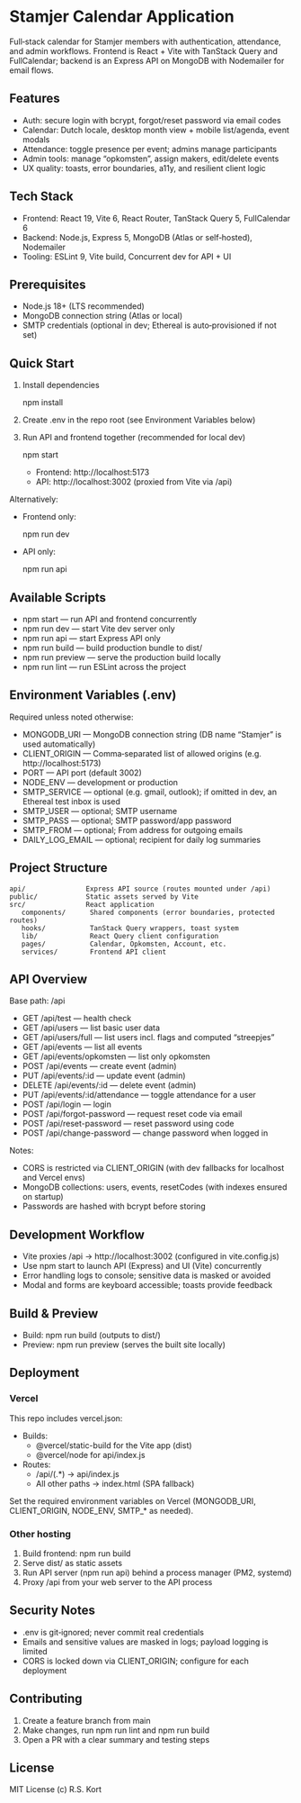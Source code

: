 # Stamjer Calendar Application

Full‑stack calendar for Stamjer members with authentication, attendance, and admin workflows. Frontend is React + Vite with TanStack Query and FullCalendar; backend is an Express API on MongoDB with Nodemailer for email flows.

## Features

- Auth: secure login with bcrypt, forgot/reset password via email codes
- Calendar: Dutch locale, desktop month view + mobile list/agenda, event modals
- Attendance: toggle presence per event; admins manage participants
- Admin tools: manage “opkomsten”, assign makers, edit/delete events
- UX quality: toasts, error boundaries, a11y, and resilient client logic

## Tech Stack

- Frontend: React 19, Vite 6, React Router, TanStack Query 5, FullCalendar 6
- Backend: Node.js, Express 5, MongoDB (Atlas or self‑hosted), Nodemailer
- Tooling: ESLint 9, Vite build, Concurrent dev for API + UI

## Prerequisites

- Node.js 18+ (LTS recommended)
- MongoDB connection string (Atlas or local)
- SMTP credentials (optional in dev; Ethereal is auto‑provisioned if not set)

## Quick Start

1) Install dependencies
   
    npm install

2) Create .env in the repo root (see Environment Variables below)

3) Run API and frontend together (recommended for local dev)
   
    npm start

    - Frontend: http://localhost:5173
    - API: http://localhost:3002 (proxied from Vite via /api)

Alternatively:

- Frontend only:
  
   npm run dev

- API only:
  
   npm run api

## Available Scripts

- npm start — run API and frontend concurrently
- npm run dev — start Vite dev server only
- npm run api — start Express API only
- npm run build — build production bundle to dist/
- npm run preview — serve the production build locally
- npm run lint — run ESLint across the project

## Environment Variables (.env)

Required unless noted otherwise:

- MONGODB_URI — MongoDB connection string (DB name “Stamjer” is used automatically)
- CLIENT_ORIGIN — Comma‑separated list of allowed origins (e.g. http://localhost:5173)
- PORT — API port (default 3002)
- NODE_ENV — development or production
- SMTP_SERVICE — optional (e.g. gmail, outlook); if omitted in dev, an Ethereal test inbox is used
- SMTP_USER — optional; SMTP username
- SMTP_PASS — optional; SMTP password/app password
- SMTP_FROM — optional; From address for outgoing emails
- DAILY_LOG_EMAIL — optional; recipient for daily log summaries

## Project Structure

```
api/               Express API source (routes mounted under /api)
public/            Static assets served by Vite
src/               React application
   components/      Shared components (error boundaries, protected routes)
   hooks/           TanStack Query wrappers, toast system
   lib/             React Query client configuration
   pages/           Calendar, Opkomsten, Account, etc.
   services/        Frontend API client
```

## API Overview

Base path: /api

- GET /api/test — health check
- GET /api/users — list basic user data
- GET /api/users/full — list users incl. flags and computed “streepjes”
- GET /api/events — list all events
- GET /api/events/opkomsten — list only opkomsten
- POST /api/events — create event (admin)
- PUT /api/events/:id — update event (admin)
- DELETE /api/events/:id — delete event (admin)
- PUT /api/events/:id/attendance — toggle attendance for a user
- POST /api/login — login
- POST /api/forgot-password — request reset code via email
- POST /api/reset-password — reset password using code
- POST /api/change-password — change password when logged in

Notes:

- CORS is restricted via CLIENT_ORIGIN (with dev fallbacks for localhost and Vercel envs)
- MongoDB collections: users, events, resetCodes (with indexes ensured on startup)
- Passwords are hashed with bcrypt before storing

## Development Workflow

- Vite proxies /api → http://localhost:3002 (configured in vite.config.js)
- Use npm start to launch API (Express) and UI (Vite) concurrently
- Error handling logs to console; sensitive data is masked or avoided
- Modal and forms are keyboard accessible; toasts provide feedback

## Build & Preview

- Build: npm run build (outputs to dist/)
- Preview: npm run preview (serves the built site locally)

## Deployment

### Vercel

This repo includes vercel.json:

- Builds:
   - @vercel/static-build for the Vite app (dist)
   - @vercel/node for api/index.js
- Routes:
   - /api/(.*) → api/index.js
   - All other paths → index.html (SPA fallback)

Set the required environment variables on Vercel (MONGODB_URI, CLIENT_ORIGIN, NODE_ENV, SMTP_* as needed).

### Other hosting

1) Build frontend: npm run build
2) Serve dist/ as static assets
3) Run API server (npm run api) behind a process manager (PM2, systemd)
4) Proxy /api from your web server to the API process

## Security Notes

- .env is git‑ignored; never commit real credentials
- Emails and sensitive values are masked in logs; payload logging is limited
- CORS is locked down via CLIENT_ORIGIN; configure for each deployment

## Contributing

1) Create a feature branch from main
2) Make changes, run npm run lint and npm run build
3) Open a PR with a clear summary and testing steps

## License

MIT License (c) R.S. Kort

